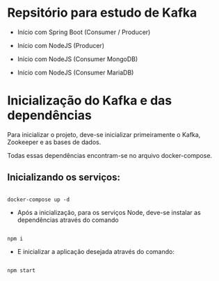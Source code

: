 
# Repsitório para estudo de Kafka

  

* Início com Spring Boot (Consumer / Producer)

  

* Início com NodeJS (Producer)

  

* Início com NodeJS (Consumer MongoDB)

  

* Início com NodeJS (Consumer MariaDB)

  

# Inicialização do Kafka e das dependências

  

Para inicializar o projeto, deve-se inicializar primeiramente o Kafka, Zookeeper e as bases de dados.

Todas essas dependências encontram-se no arquivo docker-compose.

  

## Inicializando os serviços:

```

docker-compose up -d

```

- Após a inicialização, para os serviços Node, deve-se instalar as dependências através do comando

```

npm i

```

  

- E inicializar a aplicação desejada através do comando:

```

npm start

```